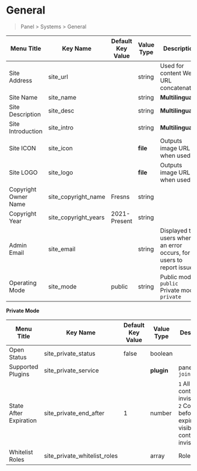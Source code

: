 # General

> Panel > Systems > General

| Menu Title | Key Name | Default Key Value | Value Type | Description |
| --- | --- | --- | --- | --- |
| Site Address | site_url |  | string | Used for content Web URL concatenation |
| Site Name | site_name |  | string | **Multilingual** |
| Site Description | site_desc |  | string | **Multilingual** |
| Site Introduction | site_intro |  | string | **Multilingual** |
| Site ICON | site_icon |  | **file** | Outputs image URL when used |
| Site LOGO | site_logo |  | **file** | Outputs image URL when used |
| Copyright Owner Name | site_copyright_name | Fresns | string |  |
| Copyright Year | site_copyright_years | 2021-Present | string |  |
| Admin Email | site_email |  | string | Displayed to users when an error occurs, for users to report issues. |
| Operating Mode | site_mode | public | string | Public mode `public`<br>Private mode `private` |

**Private Mode**

| Menu Title | Key Name | Default Key Value | Value Type | Description |
| --- | --- | --- | --- | --- |
| Open Status | site_private_status | false | boolean |  |
| Supported Plugins | site_private_service |  | **plugin** | panelUsages `join` |
| State After Expiration | site_private_end_after | 1 | number | `1` All site content is invisible<br>`2` Content before expiration is visible, new content is invisible |
| Whitelist Roles | site_private_whitelist_roles |  | array | Role ID |
